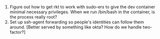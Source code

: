1. Figure out how to get rkt to work with sudo-ers to give the dev container minimal necessary privileges. When we run /bin/bash in the container, is the process really root?
2. Set up ssh-agent forwarding so people's identities can follow them around. [Better served by something like okta? How do we handle two-factor?]
